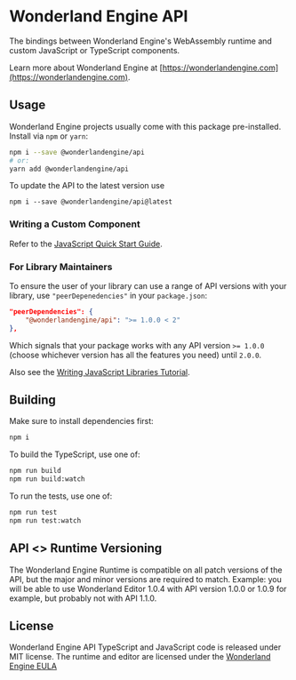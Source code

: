 # Wonderland Engine API

The bindings between Wonderland Engine's WebAssembly runtime and custom JavaScript
or TypeScript components.

Learn more about Wonderland Engine at [https://wonderlandengine.com](https://wonderlandengine.com).

## Usage

Wonderland Engine projects usually come with this package pre-installed.
Install via `npm` or `yarn`:

```sh
npm i --save @wonderlandengine/api
# or:
yarn add @wonderlandengine/api
```

To update the API to the latest version use
```
npm i --save @wonderlandengine/api@latest
```

### Writing a Custom Component

Refer to the [JavaScript Quick Start Guide](https://wonderlandengine/getting-started/quick-start-js).

### For Library Maintainers

To ensure the user of your library can use a range of API versions with your library,
use `"peerDepenedencies"` in your `package.json`:

```json
"peerDependencies": {
    "@wonderlandengine/api": ">= 1.0.0 < 2"
},
```

Which signals that your package works with any API version `>= 1.0.0` (choose whichever
version has all the features you need) until `2.0.0`.

Also see the [Writing JavaScript Libraries Tutorial](https://wonderlandengine.com/tutorials/writing-js-library/).

## Building

Make sure to install dependencies first:
```sh
npm i
```

To build the TypeScript, use one of:
```sh
npm run build
npm run build:watch
```

To run the tests, use one of:
```sh
npm run test
npm run test:watch
```

## API <> Runtime Versioning

The Wonderland Engine Runtime is compatible on all patch versions of the API, but the
major and minor versions are required to match. Example: you will be able to use
Wonderland Editor 1.0.4 with API version 1.0.0 or 1.0.9 for example, but probably not
with API 1.1.0.

## License

Wonderland Engine API TypeScript and JavaScript code is released under MIT license.
The runtime and editor are licensed under the [Wonderland Engine EULA](https://wonderlandengine.com/eula)
